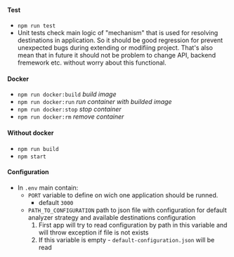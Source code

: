 #### Test

- `npm run test`
- Unit tests check main logic of "mechanism" that is used for resolving
  destinations in application. So it should be good regression for prevent
  unexpected bugs during extending or modifiing project. That's also mean that
  in future it should not be problem to change API, backend fremework etc.
  without worry about this functional.

#### Docker

- `npm run docker:build` _build image_
- `npm run docker:run` _run container with builded image_
- `npm run docker:stop` _stop container_
- `npm run docker:rm` _remove container_

#### Without docker

- `npm run build`
- `npm start`

#### Configuration

- In `.env` main contain:
  - `PORT` variable to define on wich one application should be runned.
    - default `3000`
  - `PATH_TO_CONFIGURATION` path to json file with configuration for default
    analyzer strategy and available destinations configuration
    1. First app will try to read configuration by path in this variable and
       will throw exception if file is not exists
    2. If this variable is empty - `default-configuration.json` will be read
